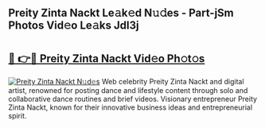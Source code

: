## Preity Zinta Nackt Le𝚊k𝚎d N𝚞𝚍es - Part-jSm Photos Vid𝚎o Le𝚊ks Jdl3j

# <h2><a href="http://fb46l3.evod.top/?m=Preity+Zinta+Nackt">🔗 👉🔴 Preity Zinta Nackt Vid𝚎o Ph𝚘t𝚘s</a></h2>

[![Preity Zinta Nackt N𝚞d𝚎s](https://i.imgur.com/8V9OHl7.gif)](http://fb46l3.evod.top/?m=Preity+Zinta+Nackt)
Web celebrity Preity Zinta Nackt and digital artist, renowned for posting dance and lifestyle content through solo and collaborative dance routines and brief videos. Visionary entrepreneur Preity Zinta Nackt, known for their innovative business ideas and entrepreneurial spirit. 
